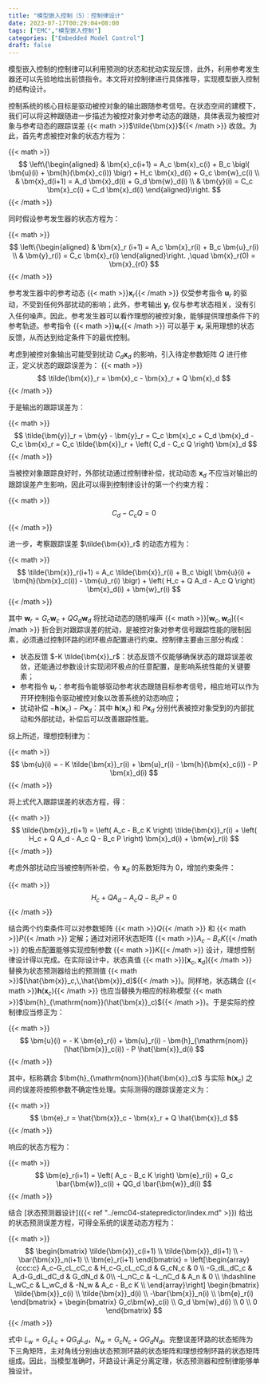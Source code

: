 ```yaml
---
title: "模型嵌入控制（5）：控制律设计"
date: 2023-07-17T00:29:04+08:00
tags: ["EMC","模型嵌入控制"]
categories: ["Embedded Model Control"]
draft: false
---
```


模型嵌入控制的控制律可以利用预测的状态和扰动实现反馈，此外，利用参考发生器还可以先验地给出前馈指令。本文将对控制律进行具体推导，实现模型嵌入控制的结构设计。

<!--more-->

控制系统的核心目标是驱动被控对象的输出跟随参考信号。在状态空间的建模下，我们可以将这种跟随进一步描述为被控对象对参考动态的跟随，具体表现为被控对象与参考动态的跟踪误差 {{< math >}}$\tilde{\bm{x}}${{< /math >}} 收敛。为此，首先考虑被控对象的状态方程为：

{{< math >}}$$
\left\{\begin{aligned}
    & \bm{x}_c(i+1) = A_c \bm{x}_c(i) + B_c \bigl( \bm{u}(i) + \bm{h}(\bm{x}_c(i)) \bigr) + H_c \bm{x}_d(i) + G_c \bm{w}_c(i) \\
    & \bm{x}_d(i+1) = A_d \bm{x}_d(i) + G_d \bm{w}_d(i) \\
    & \bm{y}(i) = C_c \bm{x}_c(i) + C_d \bm{x}_d(i)
\end{aligned}\right.
$${{< /math >}}

同时假设参考发生器的状态方程为：

{{< math >}}$$
    \left\{\begin{aligned}
        & \bm{x}_r (i+1) = A_c \bm{x}_r(i) + B_c \bm{u}_r(i) \\
        & \bm{y}_r(i) = C_c \bm{x}_r(i)
    \end{aligned}\right.
    ,\quad \bm{x}_r(0) = \bm{x}_{r0}
$${{< /math >}}

参考发生器中的参考动态 {{< math >}}$\bm{x}_r${{< /math >}} 仅受参考指令 $\bm{u}_r$ 的驱动，不受到任何外部扰动的影响；此外，参考输出 $\bm{y}_r$ 仅与参考状态相关，没有引入任何噪声。因此，参考发生器可以看作理想的被控对象，能够提供理想条件下的参考轨迹。参考指令 {{< math >}}$\bm{u}_r${{< /math >}} 可以基于 $\bm{x}_r$ 采用理想的状态反馈，从而达到给定条件下的最优控制。

考虑到被控对象输出可能受到扰动 $C_d\bm{x}_d$ 的影响，引入待定参数矩阵 $Q$ 进行修正，定义状态的跟踪误差为：
{{< math >}}$$
\tilde{\bm{x}}_r = \bm{x}_c - \bm{x}_r + Q \bm{x}_d
$${{< /math >}}

于是输出的跟踪误差为：

{{< math >}}$$
    \tilde{\bm{y}}_r = \bm{y} - \bm{y}_r = C_c \bm{x}_c + C_d \bm{x}_d - C_c \bm{x}_r = C_c \tilde{\bm{x}}_r + \left( C_d - C_c Q \right) \bm{x}_d
$${{< /math >}}

当被控对象跟踪良好时，外部扰动通过控制律补偿，扰动动态 $\bm{x}_d$ 不应当对输出的跟踪误差产生影响，因此可以得到控制律设计的第一个约束方程：

{{< math >}}$$
    C_d - C_c Q = 0
$${{< /math >}}

进一步，考察跟踪误差 $\tilde{\bm{x}}_r$ 的动态方程为：

{{< math >}}$$
    \tilde{\bm{x}}_r(i+1) = A_c \tilde{\bm{x}}_r(i) + B_c \bigl( \bm{u}(i) + \bm{h}(\bm{x}_c(i)) - \bm{u}_r(i) \bigr) + \left( H_c + Q A_d - A_c Q \right) \bm{x}_d(i) + \bm{w}_r(i)
$${{< /math >}}

其中 $\bm{w}_r = G_c \bm{w}_c + Q G_d \bm{w}_d$ 将扰动动态的随机噪声 {{< math >}}$[\bm{w}_c,\,\bm{w}_d]${{< /math >}} 折合到对跟踪误差的扰动，是被控对象对参考信号跟踪性能的限制因素，必须通过控制环路的闭环极点配置进行约束。控制律主要由三部分构成：

- 状态反馈 $-K \tilde{\bm{x}}_r$：状态反馈不仅能够确保状态的跟踪误差收敛，还能通过参数设计实现闭环极点的任意配置，是影响系统性能的关键要素；
- 参考指令  $\bm{u}_r$：参考指令能够驱动参考状态跟随目标参考信号，相应地可以作为开环控制指令驱动被控对象以改善系统的动态响应；
- 扰动补偿 $-\bm{h}(\bm{x}_c) - P \bm{x}_d$：其中 $\bm{h}(\bm{x}_c)$ 和 $P \bm{x}_d$ 分别代表被控对象受到的内部扰动和外部扰动，补偿后可以改善跟踪性能。

综上所述，理想控制律为：

{{< math >}}$$
    \bm{u}(i) = - K \tilde{\bm{x}}_r(i) + \bm{u}_r(i) - \bm{h}(\bm{x}_c(i)) - P \bm{x}_d(i)
$${{< /math >}}

将上式代入跟踪误差的状态方程，得：

{{< math >}}$$
    \tilde{\bm{x}}_r(i+1) = \left( A_c - B_c K \right) \tilde{\bm{x}}_r(i) + \left( H_c + Q A_d - A_c Q - B_c P \right) \bm{x}_d(i) + \bm{w}_r(i)
$${{< /math >}}

考虑外部扰动应当被控制所补偿，令 $\bm{x}_d$ 的系数矩阵为 $0$，增加约束条件：

{{< math >}}$$
H_c + Q A_d - A_c Q - B_c P = 0
$${{< /math >}}


结合两个约束条件可以对参数矩阵 {{< math >}}$Q${{< /math >}} 和 {{< math >}}$P${{< /math >}} 定解；通过对闭环状态矩阵 {{< math >}}$A_c-B_c K${{< /math >}} 的极点配置能够实现控制参数 {{< math >}}$K${{< /math >}} 设计，理想控制律设计得以完成。在实际设计中，状态真值 {{< math >}}$[\bm{x}_c,\,\bm{x}_d]${{< /math >}} 替换为状态预测器给出的预测值 {{< math >}}$[\hat{\bm{x}}_c,\,\hat{\bm{x}}_d]${{< /math >}}。同样地，状态耦合 {{< math >}}$\bm{h}(\bm{x}_c)${{< /math >}} 也应当替换为相应的标称模型 {{< math >}}$\bm{h}_{\mathrm{nom}}(\hat{\bm{x}}_c)${{< /math >}}。于是实际的控制律应当修正为：

{{< math >}}$$
    \bm{u}(i) = - K \bm{e}_r(i) + \bm{u}_r(i) - \bm{h}_{\mathrm{nom}}(\hat{\bm{x}}_c(i)) - P \hat{\bm{x}}_d(i)
$${{< /math >}}

其中，标称耦合 $\bm{h}_{\mathrm{nom}}(\hat{\bm{x}}_c)$ 与实际 $\bm{h}(\bm{x}_c)$ 之间的误差将按照参数不确定性处理。实际测得的跟踪误差定义为：

{{< math >}}$$
\bm{e}_r = \hat{\bm{x}}_c - \bm{x}_r + Q \hat{\bm{x}}_d
$${{< /math >}}

响应的状态方程为：

{{< math >}}$$
\bm{e}_r(i+1) = \left( A_c - B_c K \right) \bm{e}_r(i) + G_c \bar{\bm{w}}_c(i) + QG_d \bar{\bm{w}}_d(i)
$${{< /math >}}

结合 [状态预测器设计]({{< ref "../emc04-statepredictor/index.md" >}}) 给出的状态预测误差方程，可得全系统的误差动态方程为：

{{< math >}}$$
    \begin{bmatrix} \tilde{\bm{x}}_c(i+1) \\ \tilde{\bm{x}}_d(i+1) \\ -\bar{\bm{x}}_n(i+1) \\ \bm{e}_r(i+1) \end{bmatrix} = 
    \left[\begin{array}{ccc:c}
     A_c-G_cL_cC_c & H_c-G_cL_cC_d & G_cN_c & 0 \\
    -G_dL_dC_c    & A_d-G_dL_dC_d & G_dN_d  & 0\\
    -L_nC_c       & -L_nC_d       & A_n & 0 \\ \hdashline
        L_wC_c                               & L_wC_d & -N_w & A_c - B_c K \\
    \end{array}\right]
    \begin{bmatrix} \tilde{\bm{x}}_c(i) \\ \tilde{\bm{x}}_d(i) \\ -\bar{\bm{x}}_n(i) \\ \bm{e}_r(i) \end{bmatrix}
    + \begin{bmatrix} G_c\bm{w}_c(i) \\ G_d \bm{w}_d(i) \\ 0 \\ 0 \end{bmatrix}
$${{< /math >}}

式中 $L_w = G_cL_c + QG_dL_d$，$N_w = G_cN_c + QG_dN_d$。完整误差环路的状态矩阵为下三角矩阵，主对角线分别由状态预测环路的状态矩阵和理想控制环路的状态矩阵组成。因此，当模型准确时，环路设计满足分离定理，状态预测器和控制律能够单独设计。
